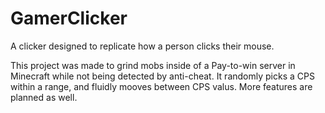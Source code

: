 # GamerClicker
A clicker designed to replicate how a person clicks their mouse.

This project was made to grind mobs inside of a Pay-to-win server in Minecraft while not being detected by anti-cheat. It randomly picks a CPS within a range, and fluidly mooves between CPS valus. More features are planned as well.
